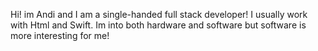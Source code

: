 Hi! im Andi and I am a single-handed full stack developer! I usually work with Html and Swift. Im into both hardware and software but software is more interesting for me! 
